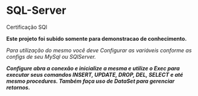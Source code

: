 # SQL-Server
Certificação SQl

**Este projeto foi subido somente para demonstracao de conhecimento.**

*Para utilização do mesmo você deve Configurar as variáveis  conforme as configs de seu MySql ou SQlServer.*

***Configure abra a conexão e inicialize a mesma e utilize o Exec para executar seus comandos INSERT, UPDATE, DROP, DEL, SELECT e até mesmo procedures. Também faça uso de DataSet para gerenciar retornos.***

